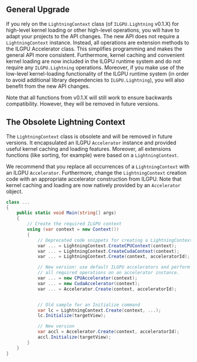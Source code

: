 ## General Upgrade

If you rely on the `LightningContext` class (of `ILGPU.Lightning` v0.1.X) for high-level kernel loading or other
high-level operations, you will have to adapt your projects to the API changes.
The new API does not require a `LightningContext` instance.
Instead, all operations are extension methods to the ILGPU Accelerator class.
This simplifies programming and makes the general API more consistent.
Furthermore, kernel caching and convenient kernel loading are now included in the ILGPU runtime system and do not
require any `ILGPU.Lightning` operations.
Moreover, if you make use of the low-level kernel-loading functionality of the ILGPU runtime system (in order to avoid
additional library dependencies to `ILGPU.Lightning`), you will also benefit from the new API changes.

Note that all functions from v0.1.X will still work to ensure backwards compatibility.
However, they will be removed in future versions.

## The Obsolete Lightning Context

The `LightningContext` class is obsolete and will be removed in future versions.
It encapsulated an ILGPU `Accelerator` instance and provided useful kernel caching and loading features.
Moreover, all extensions functions (like sorting, for example) were based on a `LightningContext`.

We recommend that you replace all occurrences of a `LightningContext` with an ILGPU `Accelerator`.
Furthermore, change the `LightningContext` creation code with an appropriate accelerator construction from ILGPU.
Note that kernel caching and loading are now natively provided by an `Accelerator` object.

```c#
class ...
{
    public static void Main(string[] args)
    {
        // Create the required ILGPU context
        using (var context = new Context())
        {
            // Deprecated code snippets for creating a LightningContext
            var ... = LightningContext.CreateCPUContext(context);
            var ... = LightningContext.CreateCudaContext(context);
            var ... = LightningContext.Create(context, acceleratorId);

            // New version: use default ILGPU accelerators and perform
            // all required operations on an accelerator instance.
            var ... = new CPUAccelerator(context);
            var ... = new CudaAccelerator(context);
            var ... = Accelerator.Create(context, acceleratorId);


            // Old sample for an Initialize command
            var lc = LightningContext.Create(context, ...);
            lc.Initialize(targetView);

            // New version
            var accl = Accelerator.Create(context, acceleratorId);
            accl.Initialize(targetView);
        }
    }
}
```
